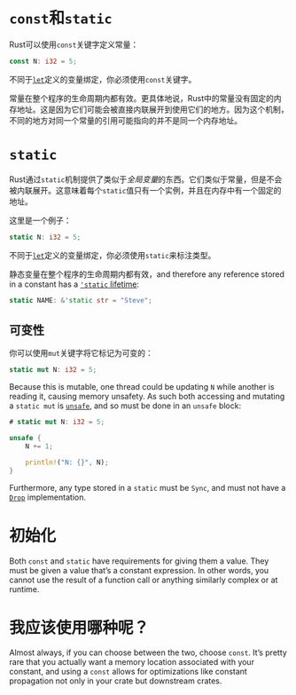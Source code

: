 # `const`和`static`

Rust可以使用`const`关键字定义常量：

```rust
const N: i32 = 5;
```

不同于[`let`][let]定义的变量绑定，你必须使用`const`关键字。

[let]: variable-bindings.html

常量在整个程序的生命周期内都有效。更具体地说，Rust中的常量没有固定的内存地址。这是因为它们可能会被直接内联展开到使用它们的地方。因为这个机制，不同的地方对同一个常量的引用可能指向的并不是同一个内存地址。

# `static`

Rust通过`static`机制提供了类似于*全局变量*的东西。它们类似于常量，但是不会被内联展开。这意味着每个`static`值只有一个实例，并且在内存中有一个固定的地址。

这里是一个例子：

```rust
static N: i32 = 5;
```

不同于[`let`][let]定义的变量绑定，你必须使用`static`来标注类型。

静态变量在整个程序的生命周期内都有效，and therefore any
reference stored in a constant has a [`'static` lifetime][lifetimes]:

```rust
static NAME: &'static str = "Steve";
```

[lifetimes]: lifetimes.html

## 可变性

你可以使用`mut`关键字将它标记为可变的：

```rust
static mut N: i32 = 5;
```

Because this is mutable, one thread could be updating `N` while another is
reading it, causing memory unsafety. As such both accessing and mutating a
`static mut` is [`unsafe`][unsafe], and so must be done in an `unsafe` block:

```rust
# static mut N: i32 = 5;

unsafe {
    N += 1;

    println!("N: {}", N);
}
```

[unsafe]: unsafe.html

Furthermore, any type stored in a `static` must be `Sync`, and must not have
a [`Drop`][drop] implementation.

[drop]: drop.html

# 初始化

Both `const` and `static` have requirements for giving them a value. They must
be given a value that’s a constant expression. In other words, you cannot use
the result of a function call or anything similarly complex or at runtime.

# 我应该使用哪种呢？

Almost always, if you can choose between the two, choose `const`. It’s pretty
rare that you actually want a memory location associated with your constant,
and using a `const` allows for optimizations like constant propagation not only
in your crate but downstream crates.

